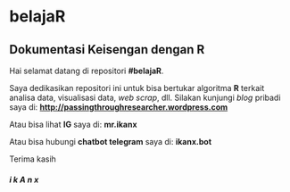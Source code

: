 # belajaR
## Dokumentasi Keisengan dengan R

Hai selamat datang di repositori __#belajaR__.

Saya dedikasikan repositori ini untuk bisa bertukar algoritma __R__ terkait analisa data, visualisasi data, _web scrap_, dll.
Silakan kunjungi _blog_ pribadi saya di: __http://passingthroughresearcher.wordpress.com__

Atau bisa lihat __IG__ saya di: __mr.ikanx__

Atau bisa hubungi __chatbot telegram__ saya di: __ikanx.bot__

Terima kasih

###### __i k A n x__
